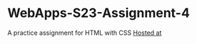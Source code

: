 # WebApps-S23-Assignment-4
A practice assignment for HTML with CSS
[Hosted at]( https://44-563-web-apps-s23.github.io/44563-webapps-s23-assignment4-S559200/play.html)
